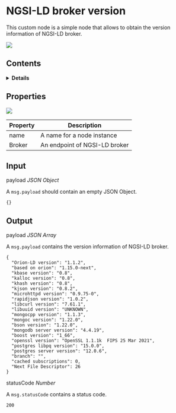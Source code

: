 # NGSI-LD broker version 

This custom node is a simple node that allows to obtain the version information of NGSI-LD broker.

![](https://raw.githubusercontent.com/lets-fiware/node-red-contrib-NGSI-LD/gh-pages/images/version/version-01.png)

## Contents

<details>
<summary><strong>Details</strong></summary>

-   [Properties](#properties)
-   [Input](#input)
-   [Output](#output)

</details>

## Properties

![](https://raw.githubusercontent.com/lets-fiware/node-red-contrib-NGSI-LD/gh-pages/images/version/version-02.png)

| Property | Description                   |
| -------- | ----------------------------- |
| name     | A name for a node instance    |
| Broker   | An endpoint of NGSI-LD broker |

## Input

payload  *JSON Object*

A `msg.payload` should contain an empty JSON Object.

```
{}
```

## Output

payload *JSON Array*

A `msg.payload` contains the version information of NGSI-LD broker.

```
{
  "Orion-LD version": "1.1.2",
  "based on orion": "1.15.0-next",
  "kbase version": "0.8",
  "kalloc version": "0.8",
  "khash version": "0.8",
  "kjson version": "0.8.2",
  "microhttpd version": "0.9.75-0",
  "rapidjson version": "1.0.2",
  "libcurl version": "7.61.1",
  "libuuid version": "UNKNOWN",
  "mongocpp version": "1.1.3",
  "mongoc version": "1.22.0",
  "bson version": "1.22.0",
  "mongodb server version": "4.4.19",
  "boost version": "1_66",
  "openssl version": "OpenSSL 1.1.1k  FIPS 25 Mar 2021",
  "postgres libpq version": "15.0.0",
  "postgres server version": "12.0.6",
  "branch": "",
  "cached subscriptions": 0,
  "Next File Descriptor": 26
}
```

statusCode *Number*

A `msg.statusCode` contains a status code.

```
200
```